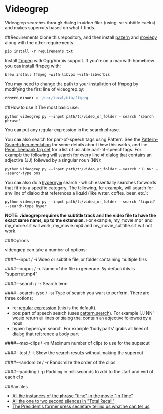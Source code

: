 Videogrep
=========

Videogrep searches through dialog in video files (using .srt subtitle tracks) and makes supercuts based on what it finds.

##Requirements
Clone this repository, and then install [pattern](http://www.clips.ua.ac.be/pages/pattern-search) and [moviepy](https://github.com/Zulko/moviepy) along with the other requirements.
```
pip install -r requirements.txt
```

Install [ffmpeg](http://ffmpeg.org/) with Ogg/Vorbis support. If you're on a mac with homebrew you can install ffmpeg with:
```
brew install ffmpeg –with-libvpx –with-libvorbis
```

You may need to change the path to your installation of ffmpeg by modifying the first line of videogrep.py:
```python
FFMPEG_BINARY = '/usr/local/bin/ffmpeg'
```

##How to use it
The most basic use:
```
python videogrep.py --input path/to/video_or_folder --search 'search phrase'
```
You can put any regular expression in the search phrase.

You can also search for part-of-speech tags using Pattern. See the [Pattern-Search documentation](http://www.clips.ua.ac.be/pages/pattern-search) for some details about thow this works, and the [Penn Treebank tag set](http://www.clips.ua.ac.be/pages/mbsp-tags) for a list of usuable part-of-speech tags. For example the following will search for every line of dialog that contains an adjective (JJ) followed by a singular noun (NN):
```
python videogrep.py --input path/to/video_or_folder --search 'JJ NN' --search-type pos
```
You can also do a [hypernym](https://en.wikipedia.org/wiki/Hypernym) search - which essentially searches for words that fit into a specific category. The following, for example, will search for any line of dialog that references a liquid (like water, coffee, beer, etc.):
```
python videogrep.py --input path/to/video_or_folder --search 'liquid' --search-type hyper
```

**NOTE: videogrep requires the subtitle track and the video file to have the exact same name, up to the extension.** For example, my_movie.mp4 and my_movie.srt will work, my_movie.mp4 and my_movie_subtitle.srt will not work.

###Options

videogrep can take a number of options:

####--input / -i
Video or subtitle file, or folder containing multiple files

####--output / -o
Name of the file to generate. By default this is "supercut.mp4"

####--search / -s
Search term

####--search-type / -st
Type of search you want to perform. There are three options:
* re: [regular expression](http://www.pyregex.com/) (this is the default).
* pos: part of speech search (uses [pattern.search](http://www.clips.ua.ac.be/pages/pattern-search)). For example 'JJ NN' would return all lines of dialog that contain an adjective followed by a noun.
* hyper: hypernym search. For example 'body parts' grabs all lines of dialog that reference a body part

####--max-clips / -m 
Maximum number of clips to use for the supercut

####--test / -t
Show the search results without making the supercut

####--randomize / -r
Randomize the order of the clips

####--padding / -p
Padding in milliseconds to add to the start and end of each clip

##Samples
* [All the instances of the phrase "time" in the movie "In Time"](https://www.youtube.com/watch?v=PQMzOUeprlk)
* [All the one to two second silences in "Total Recall"](https://www.youtube.com/watch?v=qEtEbXVbYJQ)
* [The President's former press secretary telling us what he can tell us](https://www.youtube.com/watch?v=D7pymdCU5NQ)

